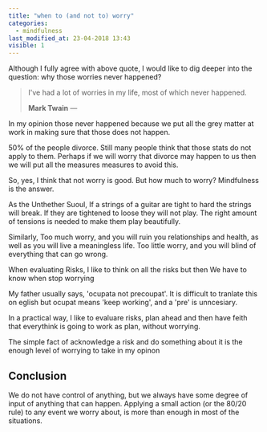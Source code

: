 ```yaml
---
title: "when to (and not to) worry"
categories:
  - mindfulness
last_modified_at: 23-04-2018 13:43
visible: 1
---
```


Although I fully agree with above quote, I would like to dig deeper into the question: why those worries never happened? 

> I've had a lot of worries in my life, most of which never happened.
> <footer><strong>Mark Twain</strong> &mdash;</footer>

In my opinion those never happened because we put all the grey matter at work in making sure that those does not happen. 

50% of the people divorce. Still many people think that those stats do not apply to them. Perhaps if we will worry that divorce may happen to us then we will put all the measures measures to avoid this.

So, yes, I think that not worry is good. But how much to worry? Mindfulness is the answer. 

As the Unthether Suoul, If a strings of a guitar are tight to hard the strings will break. If they are tightened to loose they will not play. The right amount of tensions is needed to make them play beautifully. 

Similarly, Too much worry, and you will ruin you relationships and health, as well as you will live a meaningless life. Too little worry, and you will blind of everything that can go wrong. 

When evaluating Risks, I like to think on all the risks but then We have to know when stop worrying 

My father usually says, 'ocupata not precoupat'. It is difficult to tranlate this on eglish but ocupat means 'keep working', and a 'pre' is unncesiary.

In a practical way, I like to evaluare risks, plan ahead and then have feith that everythink is going to work as plan, without worrying. 

The simple fact of acknowledge a risk and do something about it is the enough level of worrying to take in my opinon 

## Conclusion

We do not have control of anything, but we always have some degree of input of anything that can happen. Applying a small action (or the 80/20 rule) to any event we worry about, is more than enough in most of the situations. 
